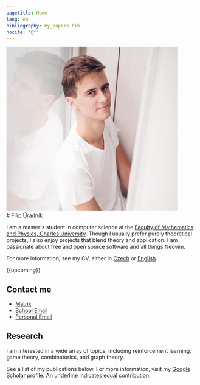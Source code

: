```yaml
---
pagetitle: Home
lang: en
bibliography: my_papers.bib
nocite: '@*'
---
```

<div id="profilepic_div"><img id="profilepic" src="data/profile_pic.jpg"/></div>
# Filip&nbsp;Úradník

I am a master's student in computer science at the [Faculty of Mathematics and Physics, Charles University](https://www.mff.cuni.cz/en).
Though I usually prefer purely theoretical projects, I also enjoy projects that blend theory and application.
I am passionate about free and open source software and all things Neovim.

For more information, see my&nbsp;CV, either in&nbsp;[Czech](https://github.com/furadnik/cv/releases/download/latest/uradnik_cv_cz.pdf)
or&nbsp;[English](https://github.com/furadnik/cv/releases/download/latest/uradnik_cv_en.pdf).

{{upcoming}}

## Contact me

* [Matrix](https://matrix.to/#/@furadnik:matrix.org)
* [School Email](mailto:uradnik@kam.mff.cuni.cz)
* [Personal Email](mailto:filip.uradnik9@gmail.com)

## Research

I am interested in a wide array of topics, including reinforcement learning, game theory, combinatorics, and graph theory.

See a list of my publications below.
For more information, visit my [Google Scholar](https://scholar.google.com/citations?user=7AvTiqgAAAAJ) profile.
An underline indicates equal contribution.
